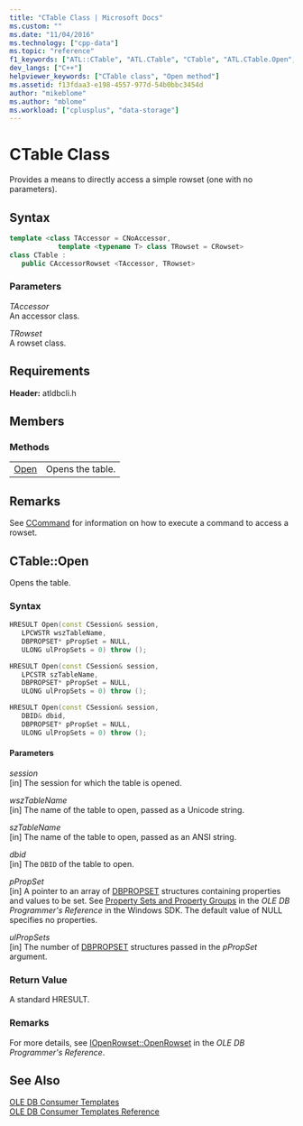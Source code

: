 ```yaml
---
title: "CTable Class | Microsoft Docs"
ms.custom: ""
ms.date: "11/04/2016"
ms.technology: ["cpp-data"]
ms.topic: "reference"
f1_keywords: ["ATL::CTable", "ATL.CTable", "CTable", "ATL.CTable.Open", "ATL::CTable::Open", "CTable::Open", "CTable.Open"]
dev_langs: ["C++"]
helpviewer_keywords: ["CTable class", "Open method"]
ms.assetid: f13fdaa3-e198-4557-977d-54b0bbc3454d
author: "mikeblome"
ms.author: "mblome"
ms.workload: ["cplusplus", "data-storage"]
---
```

# CTable Class
Provides a means to directly access a simple rowset (one with no parameters).  
  
## Syntax

```cpp
template <class TAccessor = CNoAccessor, 
            template <typename T> class TRowset = CRowset>  
class CTable :  
   public CAccessorRowset <TAccessor, TRowset>  
```  
  
### Parameters  
 *TAccessor*  
 An accessor class.  
  
 *TRowset*  
 A rowset class.  

## Requirements  
 **Header:** atldbcli.h  
  
## Members  
  
### Methods  
  
|||  
|-|-|  
|[Open](#open)|Opens the table.|  
  
## Remarks  
 See [CCommand](../../data/oledb/ccommand-class.md) for information on how to execute a command to access a rowset.  

## <a name="open"></a> CTable::Open
Opens the table.  
  
### Syntax  
  
```cpp
HRESULT Open(const CSession& session,  
   LPCWSTR wszTableName,  
   DBPROPSET* pPropSet = NULL,  
   ULONG ulPropSets = 0) throw ();  

HRESULT Open(const CSession& session,  
   LPCSTR szTableName,  
   DBPROPSET* pPropSet = NULL,  
   ULONG ulPropSets = 0) throw ();  

HRESULT Open(const CSession& session,  
   DBID& dbid,  
   DBPROPSET* pPropSet = NULL,  
   ULONG ulPropSets = 0) throw ();  
```  
  
#### Parameters  
 *session*  
 [in] The session for which the table is opened.  
  
 *wszTableName*  
 [in] The name of the table to open, passed as a Unicode string.  
  
 *szTableName*  
 [in] The name of the table to open, passed as an ANSI string.  
  
 *dbid*  
 [in] The `DBID` of the table to open.  
  
 *pPropSet*  
 [in] A pointer to an array of [DBPROPSET](https://msdn.microsoft.com/library/ms714367.aspx) structures containing properties and values to be set. See [Property Sets and Property Groups](https://msdn.microsoft.com/library/ms713696.aspx) in the *OLE DB Programmer's Reference* in the Windows SDK. The default value of NULL specifies no properties.  
  
 *ulPropSets*  
 [in] The number of [DBPROPSET](https://msdn.microsoft.com/library/ms714367.aspx) structures passed in the *pPropSet* argument.  
  
### Return Value  
 A standard HRESULT.  
  
### Remarks  
 For more details, see [IOpenRowset::OpenRowset](https://msdn.microsoft.com/library/ms716724.aspx) in the *OLE DB Programmer's Reference*.  
  
## See Also  
 [OLE DB Consumer Templates](../../data/oledb/ole-db-consumer-templates-cpp.md)   
 [OLE DB Consumer Templates Reference](../../data/oledb/ole-db-consumer-templates-reference.md)   